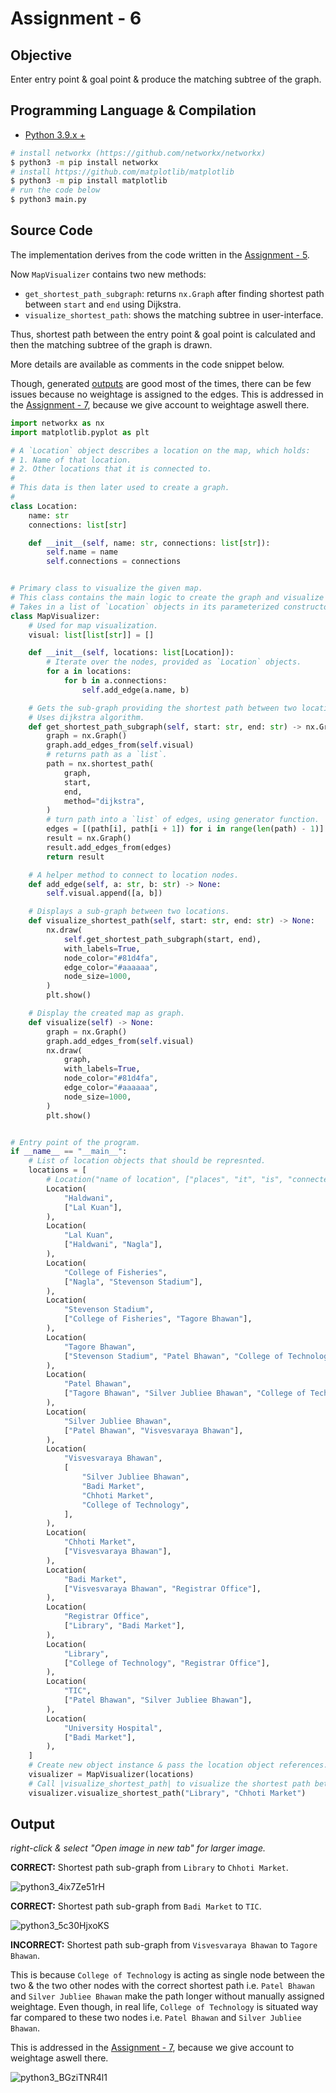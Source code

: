 # Assignment - 6

## Objective

Enter entry point & goal point & produce the matching subtree of the graph.

## Programming Language & Compilation

- [Python 3.9.x +](https://python.org/)

```bash
# install networkx (https://github.com/networkx/networkx)
$ python3 -m pip install networkx
# install https://github.com/matplotlib/matplotlib
$ python3 -m pip install matplotlib
# run the code below
$ python3 main.py
```

## Source Code

The implementation derives from the code written in the [Assignment - 5](./5.md).

Now `MapVisualizer` contains two new methods:

- `get_shortest_path_subgraph`: returns `nx.Graph` after finding shortest path between `start` and `end` using Dijkstra.
- `visualize_shortest_path`: shows the matching subtree in user-interface.

Thus, shortest path between the entry point & goal point is calculated and then the matching subtree of the graph is drawn.

More details are available as comments in the code snippet below.

Though, generated [outputs](#output) are good most of the times, there can be few issues because no weightage is assigned to the edges. This is addressed in the [Assignment - 7](./7.md), because we give account to weightage aswell there.

```py
import networkx as nx
import matplotlib.pyplot as plt

# A `Location` object describes a location on the map, which holds:
# 1. Name of that location.
# 2. Other locations that it is connected to.
#
# This data is then later used to create a graph.
#
class Location:
    name: str
    connections: list[str]

    def __init__(self, name: str, connections: list[str]):
        self.name = name
        self.connections = connections


# Primary class to visualize the given map.
# This class contains the main logic to create the graph and visualize it.
# Takes in a list of `Location` objects in its parameterized constructor.
class MapVisualizer:
    # Used for map visualization.
    visual: list[list[str]] = []

    def __init__(self, locations: list[Location]):
        # Iterate over the nodes, provided as `Location` objects.
        for a in locations:
            for b in a.connections:
                self.add_edge(a.name, b)

    # Gets the sub-graph providing the shortest path between two locations.
    # Uses dijkstra algorithm.
    def get_shortest_path_subgraph(self, start: str, end: str) -> nx.Graph:
        graph = nx.Graph()
        graph.add_edges_from(self.visual)
        # returns path as a `list`.
        path = nx.shortest_path(
            graph,
            start,
            end,
            method="dijkstra",
        )
        # turn path into a `list` of edges, using generator function.
        edges = [(path[i], path[i + 1]) for i in range(len(path) - 1)]
        result = nx.Graph()
        result.add_edges_from(edges)
        return result

    # A helper method to connect to location nodes.
    def add_edge(self, a: str, b: str) -> None:
        self.visual.append([a, b])

    # Displays a sub-graph between two locations.
    def visualize_shortest_path(self, start: str, end: str) -> None:
        nx.draw(
            self.get_shortest_path_subgraph(start, end),
            with_labels=True,
            node_color="#81d4fa",
            edge_color="#aaaaaa",
            node_size=1000,
        )
        plt.show()

    # Display the created map as graph.
    def visualize(self) -> None:
        graph = nx.Graph()
        graph.add_edges_from(self.visual)
        nx.draw(
            graph,
            with_labels=True,
            node_color="#81d4fa",
            edge_color="#aaaaaa",
            node_size=1000,
        )
        plt.show()


# Entry point of the program.
if __name__ == "__main__":
    # List of location objects that should be represnted.
    locations = [
        # Location("name of location", ["places", "it", "is", "connected", "to"])
        Location(
            "Haldwani",
            ["Lal Kuan"],
        ),
        Location(
            "Lal Kuan",
            ["Haldwani", "Nagla"],
        ),
        Location(
            "College of Fisheries",
            ["Nagla", "Stevenson Stadium"],
        ),
        Location(
            "Stevenson Stadium",
            ["College of Fisheries", "Tagore Bhawan"],
        ),
        Location(
            "Tagore Bhawan",
            ["Stevenson Stadium", "Patel Bhawan", "College of Technology"],
        ),
        Location(
            "Patel Bhawan",
            ["Tagore Bhawan", "Silver Jubliee Bhawan", "College of Technology"],
        ),
        Location(
            "Silver Jubliee Bhawan",
            ["Patel Bhawan", "Visvesvaraya Bhawan"],
        ),
        Location(
            "Visvesvaraya Bhawan",
            [
                "Silver Jubliee Bhawan",
                "Badi Market",
                "Chhoti Market",
                "College of Technology",
            ],
        ),
        Location(
            "Chhoti Market",
            ["Visvesvaraya Bhawan"],
        ),
        Location(
            "Badi Market",
            ["Visvesvaraya Bhawan", "Registrar Office"],
        ),
        Location(
            "Registrar Office",
            ["Library", "Badi Market"],
        ),
        Location(
            "Library",
            ["College of Technology", "Registrar Office"],
        ),
        Location(
            "TIC",
            ["Patel Bhawan", "Silver Jubliee Bhawan"],
        ),
        Location(
            "University Hospital",
            ["Badi Market"],
        ),
    ]
    # Create new object instance & pass the location object references.
    visualizer = MapVisualizer(locations)
    # Call |visualize_shortest_path| to visualize the shortest path between two locations.
    visualizer.visualize_shortest_path("Library", "Chhoti Market")

```

## Output

_right-click & select "Open image in new tab" for larger image._

**CORRECT:** Shortest path sub-graph from `Library` to `Chhoti Market`.

![python3_4ix7Ze51rH](https://user-images.githubusercontent.com/28951144/174468749-ad122665-3a98-48a9-b73b-e1f4f3f87e20.png)

**CORRECT:** Shortest path sub-graph from `Badi Market` to `TIC`.

![python3_5c30HjxoKS](https://user-images.githubusercontent.com/28951144/174468752-e23ea024-57c7-4133-a93a-df94c748f52f.png)

**INCORRECT:** Shortest path sub-graph from `Visvesvaraya Bhawan` to `Tagore Bhawan`.

This is because `College of Technology` is acting as single node between the two & the two other nodes with the correct shortest path i.e. `Patel Bhawan` and `Silver Jubliee Bhawan` make the path longer without manually assigned weightage.
Even though, in real life, `College of Technology` is situated way far compared to these two nodes i.e. `Patel Bhawan` and `Silver Jubliee Bhawan`.

This is addressed in the [Assignment - 7](./7.md), because we give account to weightage aswell there.

![python3_BGziTNR4l1](https://user-images.githubusercontent.com/28951144/174468755-7dd7a41a-388c-4482-a8f4-6efb630e394c.png)
